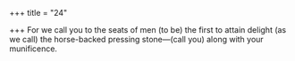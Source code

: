 +++
title = "24"

+++
For we call you to the seats of men (to be) the first to attain delight (as we call) the horse-backed pressing stone—(call you) along with your  munificence.